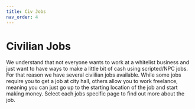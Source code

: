 ```yaml
---
title: Civ Jobs
nav_order: 4
---
```


# Civilian Jobs

We understand that not everyone wants to work at a whitelist business and just want to have ways to make a little bit of cash using scripted/NPC jobs. For that reason we have several civiilian jobs available. While some jobs require you to get a job at city hall, others allow you to work freelance, meaning you can just go up to the starting location of the job and start making money. Select each jobs specific page to find out more about the job. 
